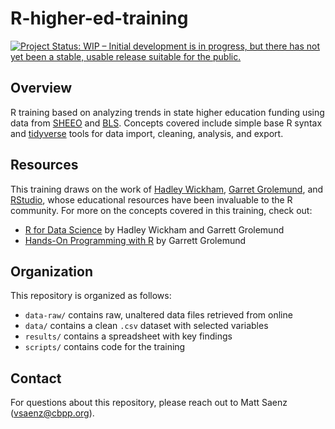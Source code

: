 # R-higher-ed-training

[![Project Status: WIP – Initial development is in progress, but there has not yet been a stable, usable release suitable for the public.](https://www.repostatus.org/badges/latest/wip.svg)](https://www.repostatus.org/#wip)

## Overview

R training based on analyzing trends in state higher education funding using data from [SHEEO](https://shef.sheeo.org/) and [BLS](https://www.bls.gov/cpi/research-series/home.htm). Concepts covered include simple base R syntax and [tidyverse](https://github.com/tidyverse) tools for data import, cleaning, analysis, and export.

## Resources

This training draws on the work of [Hadley Wickham](http://hadley.nz/), [Garret Grolemund](https://rstudio.com/speakers/garrett-grolemund/), and [RStudio](https://rstudio.com/), whose educational resources have been invaluable to the R community. For more on the concepts covered in this training, check out:

- [R for Data Science](https://r4ds.had.co.nz/) by Hadley Wickham and Garrett Grolemund
- [Hands-On Programming with R](https://rstudio-education.github.io/hopr/) by Garrett Grolemund

## Organization

This repository is organized as follows:

- `data-raw/` contains raw, unaltered data files retrieved from online
- `data/` contains a clean `.csv` dataset with selected variables
- `results/` contains a spreadsheet with key findings
- `scripts/` contains code for the training

## Contact

For questions about this repository, please reach out to Matt Saenz (vsaenz@cbpp.org).
